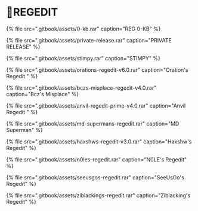 # 📁REGEDIT

{% file src=".gitbook/assets/0-kb.rar" caption="REG 0-KB" %}

{% file src=".gitbook/assets/private-release.rar" caption="PRIVATE RELEASE" %}

{% file src=".gitbook/assets/stimpy.rar" caption="STIMPY" %}

{% file src=".gitbook/assets/orations-regedit-v6.0.rar" caption="Oration\'s Regedit " %}

{% file src=".gitbook/assets/bczs-misplace-regedit-v4.0.rar" caption="Bcz\'s Misplace" %}

{% file src=".gitbook/assets/anvil-regedit-prime-v4.0.rar" caption="Anvil Regedit " %}

{% file src=".gitbook/assets/md-supermans-regedit.rar" caption="MD Superman" %}

{% file src=".gitbook/assets/haxshws-regedit-v3.0.rar" caption="Haxshw\'s Regedit" %}

{% file src=".gitbook/assets/n0les-regedit.rar" caption="N0LE\'s Regedit" %}

{% file src=".gitbook/assets/seeusgos-regedit.rar" caption="SeeUsGo\'s Regedit" %}

{% file src=".gitbook/assets/ziblackings-regedit.rar" caption="Ziblacking\'s Regedit" %}




